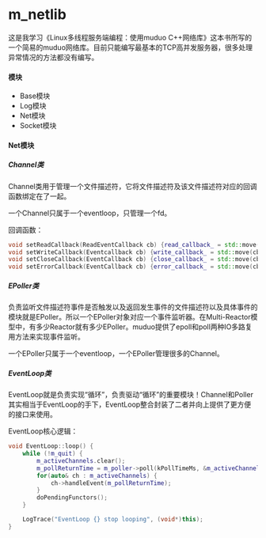 # m_netlib

这是我学习《Linux多线程服务端编程：使用muduo C++网络库》这本书所写的一个简易的muduo网络库。目前只能编写最基本的TCP高并发服务器，很多处理异常情况的方法都没有编写。

#### 模块

- Base模块
- Log模块
- Net模块
- Socket模块



#### Net模块



##### Channel类

Channel类用于管理一个文件描述符，它将文件描述符及该文件描述符对应的回调函数绑定在了一起。

一个Channel只属于一个eventloop，只管理一个fd。

回调函数：

```c++
void setReadCallback(ReadEventCallback cb) {read_callback_ = std::move(cb);}
void setWriteCallback(Eventcallback cb) {write_callback_ = std::move(cb);}
void setCloseCallback(EventCallback cb) {close_callback_ = std::move(cb);}
void setErrorCallback(EventCallback cb) {error_callback_ = std::move(cb);}
```



##### EPoller类

负责监听文件描述符事件是否触发以及返回发生事件的文件描述符以及具体事件的模块就是EPoller。所以一个EPoller对象对应一个事件监听器。在Multi-Reactor模型中，有多少Reactor就有多少EPoller。muduo提供了epoll和poll两种IO多路复用方法来实现事件监听。

一个EPoller只属于一个eventloop，一个EPoller管理很多的Channel。



##### EventLoop类

EventLoop就是负责实现“循环”，负责驱动“循环”的重要模块！Channel和Poller其实相当于EventLoop的手下，EventLoop整合封装了二者并向上提供了更方便的接口来使用。

EventLoop核心逻辑：

```c++
void EventLoop::loop() {
    while (!m_quit) {
        m_activeChannels.clear();
        m_pollReturnTime = m_poller->poll(kPollTimeMs, &m_activeChannels);
        for(auto& ch : m_activeChannels) {
            ch->handleEvent(m_pollReturnTime);
        }
        doPendingFunctors();
    }

    LogTrace("EventLoop {} stop looping", (void*)this);
}
```

